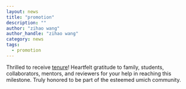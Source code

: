 ```yaml
---
layout: news
title: "promotion"
description: ""
author: "zihao wang"
author_handle: "zihao wang"
category: news
tags: 
  - promotion
---
```

 
Thrilled to receive [tenure](https://record.umich.edu/articles/regents-approve-faculty-promotions-18/)! Heartfelt gratitude to family, students, collaborators, mentors, and reviewers for your help in reaching this milestone. Truly honored to be part of the esteemed umich community.